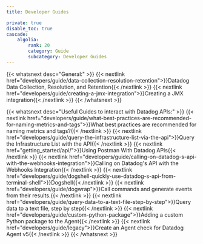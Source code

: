 ```yaml
---
title: Developer Guides

private: true
disable_toc: true
cascade:
    algolia:
        rank: 20
        category: Guide
        subcategory: Developer Guides
---
```


{{< whatsnext desc="General:" >}}
    {{< nextlink href="developers/guide/data-collection-resolution-retention">}}Datadog Data Collection, Resolution, and Retention{{< /nextlink >}}
    {{< nextlink href="developers/guide/creating-a-jmx-integration">}}Creating a JMX integration{{< /nextlink >}}
{{< /whatsnext >}}

{{< whatsnext desc="Useful Guides to interact with Datadog APIs:" >}}
    {{< nextlink href="developers/guide/what-best-practices-are-recommended-for-naming-metrics-and-tags">}}What best practices are recommended for naming metrics and tags?{{< /nextlink >}}
    {{< nextlink href="developers/guide/query-the-infrastructure-list-via-the-api">}}Query the Infrastructure List with the API{{< /nextlink >}}
    {{< nextlink href="getting_started/api/">}}Using Postman With Datadog APIs{{< /nextlink >}}
    {{< nextlink href="developers/guide/calling-on-datadog-s-api-with-the-webhooks-integration">}}Calling on Datadog's API with the Webhooks Integration{{< /nextlink >}}
    {{< nextlink href="developers/guide/dogshell-quickly-use-datadog-s-api-from-terminal-shell">}}Dogshell{{< /nextlink >}}
    {{< nextlink href="developers/guide/dogwrap">}}Call commands and generate events from their results.{{< /nextlink >}}
    {{< nextlink href="developers/guide/query-data-to-a-text-file-step-by-step">}}Query data to a text file, step by step{{< /nextlink >}}
    {{< nextlink href="developers/guide/custom-python-package">}}Adding a custom Python package to the Agent{{< /nextlink >}}
    {{< nextlink href="developers/guide/legacy">}}Create an Agent check for Datadog Agent v5{{< /nextlink >}}
{{< /whatsnext >}}